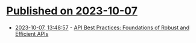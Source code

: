 # [Published on 2023-10-07](index.md)

* [2023-10-07, 13:48:57](https://lobste.rs/s/kgr1nq/api_best_practices_foundations_robust) - [API Best Practices: Foundations of Robust and Efficient APIs](https://medium.com/@atakanserbes/api-best-practices-d27876b1a1bd)

